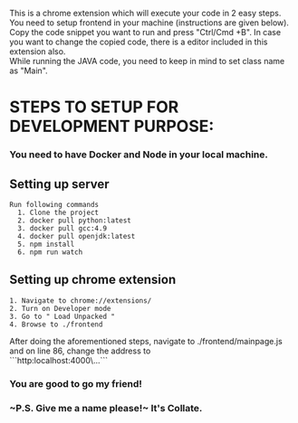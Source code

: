 <p>This is a chrome extension which will execute your code in 2 easy steps. 
You need to setup frontend in your machine (instructions are given below).</br>
Copy the code snippet you want to run and press "Ctrl/Cmd +B".
In case you want to change the copied code, there is a editor included in this extension also.</br>
While running the JAVA code, you need to keep in mind to set class name as "Main".</p>

# STEPS TO SETUP FOR DEVELOPMENT PURPOSE:
### You need to have Docker and Node in your local machine.
## Setting up server

    Run following commands
      1. Clone the project
      2. docker pull python:latest
      3. docker pull gcc:4.9
      4. docker pull openjdk:latest
      5. npm install
      6. npm run watch

## Setting up chrome extension

    1. Navigate to chrome://extensions/
    2. Turn on Developer mode
    3. Go to " Load Unpacked "
    4. Browse to ./frontend

<p>After doing the aforementioned steps, navigate to ./frontend/mainpage.js and on line 86, change the address to </br>
```http:localhost:4000\...```</p>

### You are good to go my friend!

### ~P.S. Give me a name please!~ It's Collate.
